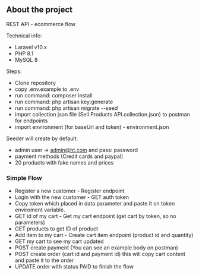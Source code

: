 ## About the project

REST API - ecommerce flow

Technical info:

- Laravel v10.x
- PHP 8.1
- MySQL 8

Steps:

- Clone repository
- copy .env.example to .env
- run command: composer install
- run command: php artisan key:generate
- run command: php artisan migrate --seed
- import collection json file (Sell Products API.collection.json) to postman for endpoints
- import environment (for baseUrl and token) - environment.json

Seeder will create by default:

- admin user -> admin@ht.com and pass: password
- payment methods (Credit cards and paypal)
- 20 products with fake names and prices


### Simple Flow

- Register a new customer - Register endpoint
- Login with the new customer - GET auth token
- Copy token which placed in data parameter and paste it on token enviroment variable.
- GET id of my cart - Get my cart endpoint (get cart by token, so no parameters)
- GET products to get ID of product
- Add item to my cart - Create cart item endpoint (product id and quantity)
- GET my cart to see my cart updated 
- POST create payment (You can see an example body on postman)
- POST create order (cart id and payment id) this will copy cart content and paste it to the order
- UPDATE order with status PAID to finish the flow
